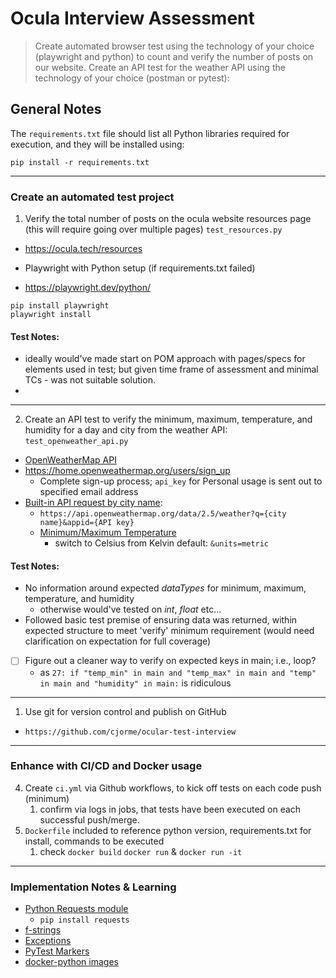 # Ocula Interview Assessment

> Create automated browser test using the technology of your choice (playwright and python) to count and verify the number of posts on our website.
> Create an API test for the weather API using the technology of your choice (postman or pytest):

## General Notes

The `requirements.txt` file should list all Python libraries required for execution, and they will be installed using:

`pip install -r requirements.txt`

----
### Create an automated test project
1. Verify the total number of posts on the ocula website resources page (this will require going over multiple pages) `test_resources.py`
  - https://ocula.tech/resources

- Playwright with Python setup (if requirements.txt failed)
- https://playwright.dev/python/

```
pip install playwright
playwright install
```

#### Test Notes:
- ideally would've made start on POM approach with pages/specs for elements used in test; but given time frame of assessment and minimal TCs - was not suitable solution.
- 


----
2. Create an API test to verify the minimum, maximum, temperature, and humidity for a day and city from the weather API: `test_openweather_api.py`

  - [OpenWeatherMap API](https://openweathermap.org/api)
  - https://home.openweathermap.org/users/sign_up
    - Complete sign-up process; `api_key` for Personal usage is sent out to specified email address
- [Built-in API request by city name](https://openweathermap.org/current#name):
  - `https://api.openweathermap.org/data/2.5/weather?q={city name}&appid={API key}`
  - [Minimum/Maximum Temperature](https://openweathermap.org/current#min)
    - switch to Celsius from Kelvin default: `&units=metric`

#### Test Notes:
- No information around expected *dataTypes* for minimum, maximum, temperature, and humidity
  - otherwise would've tested on *int*, *float* etc...
- Followed basic test premise of ensuring data was returned, within expected structure to meet 'verify' minimum requirement (would need clarification on expectation for full coverage)
- [ ] Figure out a cleaner way to verify on expected keys in main; i.e., loop?
  - as `27: if "temp_min" in main and "temp_max" in main and "temp" in main and "humidity" in main:` is ridiculous

----
1. Use git for version control and publish on GitHub
- `https://github.com/cjorme/ocular-test-interview`

----
### Enhance with CI/CD and Docker usage
4. Create `ci.yml` via Github workflows, to kick off tests on each code push (minimum)
   1. confirm via logs in jobs, that tests have been executed on each successful push/merge.
5. `Dockerfile` included to reference python version, requirements.txt for install, commands to be executed
      1. check `docker build` `docker run` & `docker run -it`

----
### Implementation Notes & Learning
- [Python Requests module](https://pypi.org/project/requests/)
  - `pip install requests`
- [f-strings](https://docs.python.org/3/tutorial/inputoutput.html#formatted-string-literals)
- [Exceptions](https://docs.python.org/3/tutorial/errors.html#raising-exceptions)
- [PyTest Markers](https://pytest-asyncio.readthedocs.io/en/latest/reference/markers/index.html#)
- [docker-python images](https://hub.docker.com/_/python)